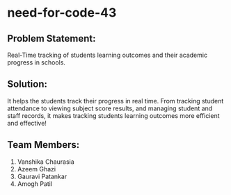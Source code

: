 # need-for-code-43
## Problem Statement:
Real-Time tracking of students learning outcomes and their academic progress in schools.
## Solution:
It helps the students track their progress in real time. From tracking student attendance to viewing subject score results, and managing student and staff records, it makes tracking students learning outcomes more efficient and effective!
## Team Members:
1. Vanshika Chaurasia
2. Azeem Ghazi
3. Gauravi Patankar
4. Amogh Patil
